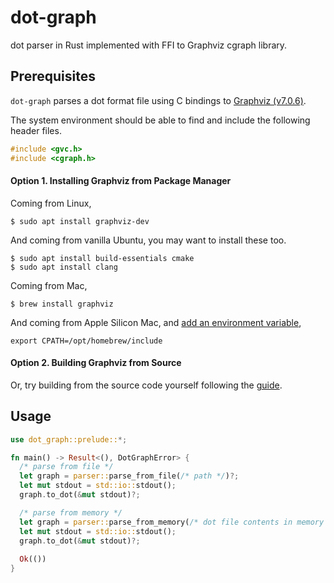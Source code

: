 # dot-graph

dot parser in Rust implemented with FFI to Graphviz cgraph library.

## Prerequisites

`dot-graph` parses a dot format file using C bindings to [Graphviz (v7.0.6)](https://gitlab.com/graphviz/graphviz/-/tree/7.0.6/lib).

The system environment should be able to find and include the following header files.

```C
#include <gvc.h>
#include <cgraph.h>
```

#### Option 1. Installing Graphviz from Package Manager

Coming from Linux,
```console
$ sudo apt install graphviz-dev
```

And coming from vanilla Ubuntu, you may want to install these too.
```console
$ sudo apt install build-essentials cmake
$ sudo apt install clang
```

Coming from Mac,
```console
$ brew install graphviz
```

And coming from Apple Silicon Mac, and [add an environment variable](https://apple.stackexchange.com/questions/414622/installing-a-c-c-library-with-homebrew-on-m1-macs),
```shell
export CPATH=/opt/homebrew/include
```

#### Option 2. Building Graphviz from Source

Or, try building from the source code yourself following the [guide](https://graphviz.org/download/source/).


## Usage

```rust
use dot_graph::prelude::*;

fn main() -> Result<(), DotGraphError> {
  /* parse from file */
  let graph = parser::parse_from_file(/* path */)?;
  let mut stdout = std::io::stdout();
  graph.to_dot(&mut stdout)?;

  /* parse from memory */
  let graph = parser::parse_from_memory(/* dot file contents in memory */)?;
  let mut stdout = std::io::stdout();
  graph.to_dot(&mut stdout)?;
  
  Ok(())
}
```
